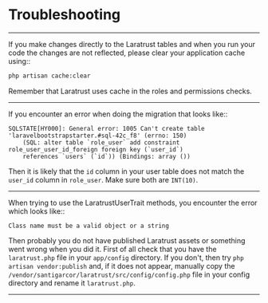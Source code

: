 # Troubleshooting
---
If you make changes directly to the Laratrust tables and when you run your code the changes are not reflected, please clear your application cache using::

```bash
php artisan cache:clear
```

Remember that Laratrust uses cache in the roles and permissions checks.

---

If you encounter an error when doing the migration that looks like::
```log
SQLSTATE[HY000]: General error: 1005 Can't create table 'laravelbootstrapstarter.#sql-42c_f8' (errno: 150)
    (SQL: alter table `role_user` add constraint role_user_user_id_foreign foreign key (`user_id`)
    references `users` (`id`)) (Bindings: array ())
```

Then it is likely that the `id` column in your user table does not match the `user_id` column in `role_user`.
Make sure both are `INT(10)`.

---

When trying to use the LaratrustUserTrait methods, you encounter the error which looks like::

    Class name must be a valid object or a string

Then probably you do not have published Laratrust assets or something went wrong when you did it.
First of all check that you have the `laratrust.php` file in your `app/config` directory.
If you don't, then try `php artisan vendor:publish` and, if it does not appear, manually copy the `/vendor/santigarcor/laratrust/src/config/config.php` file in your config directory and rename it `laratrust.php`.

---

